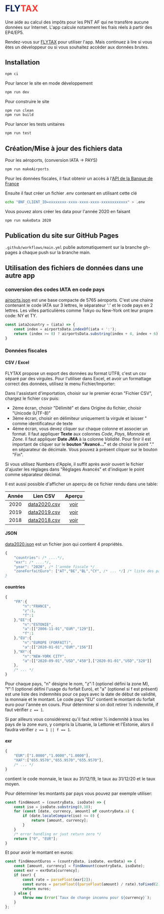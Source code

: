 # <span style="color:#002157">FLY</span><span style="color:#FA3C35">TAX</span>

Une aide au calcul des impôts pour les PNT AF qui ne transfère aucune données sur Internet. L'app calcule notamment les frais réels à partir des EP4/EP5.

Rendez-vous sur [FLYTAX](https://flyingeek.github.io/flytax/) pour utiliser l'app. Mais continuez à lire si vous êtes un développeur ou si vous souhaitez accèder aux données brutes.

## Installation

```bash
npm ci
```

Pour lancer le site en mode développement

```bash
npm run dev
```

Pour construire le site

```bash
npm run clean
npm run build
```

Pour lancer les tests unitaires

```bash
npm run test
```

## Création/Mise à jour des fichiers data

Pour les aéroports, (conversion IATA -> PAYS)

```bash
npm run makeAirports
```

Pour les données fiscales, il faut obtenir un accès à l'[API de la Banque de France](http://developer.webstat.banque-france.fr)

Ensuite il faut créer un fichier .env contenant en utilisant cette clé

```bash
echo "BNF_CLIENT_ID=xxxxxxxx-xxxx-xxxx-xxxx-xxxxxxxxxxxx" > .env
```

Vous pouvez alors créer les data pour l'année 2020 en faisant

```bash
npm run makeData 2020

```

## Publication du site sur GitHub Pages

`.github/workflows/main.yml` publie automatiquement sur la branche gh-pages à chaque push sur la branche main.

## Utilisation des fichiers de données dans une autre app

### conversion des codes IATA en code pays

[airports.json](https://flyingeek.github.io/flytax/data/airports.json) est une base compacte de 5765 aéroports. C'est une chaine contenant le code IATA sur 3 lettres, le séparateur ':' et le code pays en 2 lettres. Les villes particulières comme Tokyo ou New-York ont leur propre code: NY et TY.

```javascript
const iata2country = (iata) => {
    const index = airportsData.indexOf(iata + ':');
    return (index >= 0) ? airportsData.substring(index + 4, index + 6): null;
}
```

### Données fiscales

#### CSV / Excel

FLYTAX propose un export des données au format UTF8, c'est un csv séparé par des virgules. Pour l'utiliser dans Excel, et avoir un formattage correct des données, utilisez le menu Fichier/Importer:

Dans l'assistant d'importation, choisir sur le premier écran "Fichier CSV", chargez le fichier csv puis:

- 2ème écran, choisir "Délimité" et dans Origine du fichier, choisir "Unicode (UTF-8)"
- 3ème écran, choisir en délimiteur uniquement la virgule et laisser " comme identificateur de texte
- 4ème écran, vous devez cliquer sur chaque colonne et associer un format. Il faut appliquer **Texte** aux colonnes _Code_, _Pays_, _Monnaie_ et _Zone_. Il faut appliquer **Date JMA** à la colonne _Validité_. Pour finir il est important de cliquer sur le **bouton "Avancé..."** et de choisir le point "." en séparateur de décimale. Vous pouvez à présent cliquer sur le bouton "Fin".

Si vous utilisez Numbers d'Apple, il suffit après avoir ouvert le fichier d'ajuster les réglages dans "Réglages Avancés" et d'indiquer le point comme séparateur décimal.

Il est aussi possible d'afficher un aperçu de ce fichier rendu dans une table:

| Année | Lien CSV | Aperçu |
| :---: | :---: | :---: |
| 2020| [data2020.csv](https://flyingeek.github.io/flytax/data/data2020.csv) | [voir](https://github.com/flyingeek/flytax/blob/gh-pages/data/data2020.csv) |
| 2019| [data2019.csv](https://flyingeek.github.io/flytax/data/data2019.csv) | [voir](https://github.com/flyingeek/flytax/blob/gh-pages/data/data2019.csv) |
| 2018| [data2018.csv](https://flyingeek.github.io/flytax/data/data2018.csv) | [voir](https://github.com/flyingeek/flytax/blob/gh-pages/data/data2018.csv) |

#### JSON

[data2020.json](https://flyingeek.github.io/flytax/data/data2020.json) est un fichier json qui contient 4 propriétés.

```javascript
{
    "countries": /* ....*/,
    "exr": /* ....*/,
    "year": "2020", /* l'année fiscale */
    "zoneForfaitEuro": ["AT","BE","BL","CY", /* ... */] /* liste des pays du forfait zoneEuro
}
```

#### countries

```javascript
{
    "FR":{
        "n":"FRANCE",
        "z":1,
        "f":1
    },"EE":{
        "n":"ESTONIE",
        "a":[["2006-11-01","EUR","129"]],
        "f":1
    },"EU":{
        "n":"EUROPE (FORFAIT)",
        "a":[["2020-01-01","EUR","156"]]
    },"NY":{
        "n":"NEW-YORK CITY",
        "a":[["2020-09-01","USD","450"],["2020-01-01","USD","320"]]
    },
    /* ... */
}
```

Pour chaque pays, "n" désigne le nom, "z":1 (optionel défini la zone M), "f":1 (optionel défini l'usage du forfait Euro), et "a" (optionel si f est présent) est une liste des indemnités pour ce pays avec la date de début de validité, la monnaie et le montant. Le code pays "EU" contient le montant du forfait euro pour l'année en cours. Pour déterminer si on doit retirer ½ indemnité, if faut vérifier `z == 1`.

Si par ailleurs vous considérerez qu'il faut retirer ½ indemnité à tous les pays de la zone euro, y compris la Lituanie, la Lettonie et l'Estonie, alors il faudra vérifier `z == 1 || f == 1`.

#### exr

```javascript
{
    "EUR":["1.0000","1.0000","1.0000"],
    "XAF":["655.9570","655.9570","655.9570"],
    /* ... */
}
```

contient le code monnaie, le taux au 31/12/19, le taux au 31/12/20 et le taux moyen.

Pour déterminer les montants par pays vous pouvez par exemple utiliser:

```javascript
const findAmount = (countryData, isoDate) => {
    const iso = isoDate.substring(0,10);
    for (const [date, currency, amount] of countryData.a) {
        if (date.localeCompare(iso) <= 0) {
            return [amount, currency];
        }
    }
    /* error handling or just return zero */
    return ["0", "EUR"];
}
```

Et pour avoir le montant en euros:

```javascript
const findAmountEuros = (countryData, isoDate, exrData) => {
    const [amount, currency] = findAmount(countryData, isoDate);
    const exr = exrData[currency];
    if (exr) {
        const rate = parseFloat(exr[2]);
        const euros = parseFloat((parseFloat(amount) / rate).toFixed(2));
        return euros;
    } else {
        throw new Error(`Taux de change inconnu pour ${currency}`);
    }
};
```
